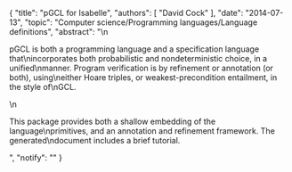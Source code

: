 {
    "title": "pGCL for Isabelle",
    "authors": [
        "David Cock"
    ],
    "date": "2014-07-13",
    "topic": "Computer science/Programming languages/Language definitions",
    "abstract": "\n<p>pGCL is both a programming language and a specification language that\nincorporates both probabilistic and nondeterministic choice, in a unified\nmanner. Program verification is by refinement or annotation (or both), using\neither Hoare triples, or weakest-precondition entailment, in the style of\nGCL.</p>\n<p> This package provides both a shallow embedding of the language\nprimitives, and an annotation and refinement framework. The generated\ndocument includes a brief tutorial.</p>",
    "notify": ""
}